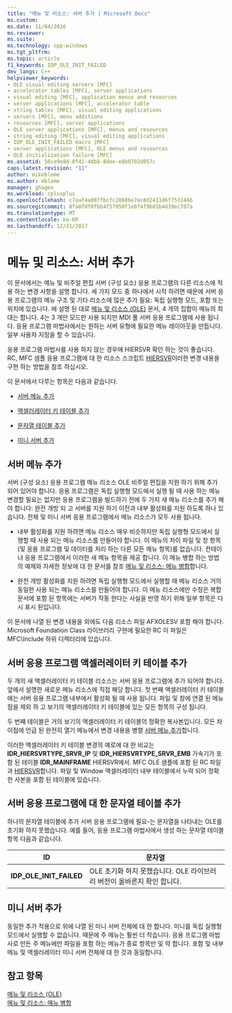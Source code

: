 ```yaml
---
title: "메뉴 및 리소스: 서버 추가 | Microsoft Docs"
ms.custom: 
ms.date: 11/04/2016
ms.reviewer: 
ms.suite: 
ms.technology: cpp-windows
ms.tgt_pltfrm: 
ms.topic: article
f1_keywords: IDP_OLE_INIT_FAILED
dev_langs: C++
helpviewer_keywords:
- OLE visual editing servers [MFC]
- accelerator tables [MFC], server applications
- visual editing [MFC], application menus and resources
- server applications [MFC], accelerator table
- string tables [MFC], visual editing applications
- servers [MFC], menu additions
- resources [MFC], server applications
- OLE server applications [MFC], menus and resources
- string editing [MFC], visual editing applications
- IDP_OLE_INIT_FAILED macro [MFC]
- server applications [MFC], OLE menus and resources
- OLE initialization failure [MFC]
ms.assetid: 56ce9e8d-8f41-4db8-8dee-e8b0702d057c
caps.latest.revision: "11"
author: mikeblome
ms.author: mblome
manager: ghogen
ms.workload: cplusplus
ms.openlocfilehash: c7aaf4a087fbcfc28686e7ec8d2411d6f7531466
ms.sourcegitcommit: 8fa8fdf0fbb4f57950f1e8f4f9b81b4d39ec7d7a
ms.translationtype: MT
ms.contentlocale: ko-KR
ms.lasthandoff: 12/21/2017
---
```

# <a name="menus-and-resources-server-additions"></a>메뉴 및 리소스: 서버 추가
이 문서에서는 메뉴 및 비주얼 편집 서버 (구성 요소) 응용 프로그램의 다른 리소스에 적용 하는 변경 사항을 설명 합니다. 세 가지 모드 중 하나에서 시작 하려면 때문에 서버 응용 프로그램의 메뉴 구조 및 기타 리소스에 많은 추가 필요: 독립 실행형 모드, 포함 또는 위치에 있습니다. 에 설명 된 대로 [메뉴 및 리소스 (OLE)](../mfc/menus-and-resources-ole.md) 문서, 4 개의 집합이 메뉴의 최대는 합니다. 4는 3 개만 모드만 사용 되지만 MDI 풀 서버 응용 프로그램에 사용 됩니다. 응용 프로그램 마법사에서는 원하는 서버 유형에 필요한 메뉴 레이아웃을 만듭니다. 일부 사용자 지정을 할 수 있습니다.  
  
 응용 프로그램 마법사를 사용 하지 않는 경우에 HIERSVR 확인 하는 것이 좋습니다. RC, MFC 샘플 응용 프로그램에 대 한 리소스 스크립트 [HIERSVR](../visual-cpp-samples.md)이러한 변경 내용을 구현 하는 방법을 참조 하십시오.  
  
 이 문서에서 다루는 항목은 다음과 같습니다.  
  
-   [서버 메뉴 추가](#_core_server_menu_additions)  
  
-   [액셀러레이터 키 테이블 추가](#_core_server_application_accelerator_table_additions)  
  
-   [문자열 테이블 추가](../mfc/menus-and-resources-container-additions.md)  
  
-   [미니 서버 추가](#_core_mini.2d.server_additions)  
  
##  <a name="_core_server_menu_additions"></a>서버 메뉴 추가  
 서버 (구성 요소) 응용 프로그램 메뉴 리소스 OLE 비주얼 편집을 지원 하기 위해 추가 되어 있어야 합니다. 응용 프로그램은 독립 실행형 모드에서 실행 될 때 사용 하는 메뉴 변경할 필요는 없지만 응용 프로그램을 빌드하기 전에 두 가지 새 메뉴 리소스를 추가 해야 합니다: 완전 개방 되 고 서버를 지원 하기 이전과 내부 활성화를 지원 하도록 하나 있습니다. 전체 및 미니 서버 응용 프로그램에서 메뉴 리소스가 모두 사용 됩니다.  
  
-   내부 활성화를 지원 하려면 메뉴 리소스 매우 비슷하지만 독립 실행형 모드에서 실행할 때 사용 되는 메뉴 리소스를 만들어야 합니다. 이 메뉴의 차이 파일 및 창 항목 (및 응용 프로그램 및 데이터를 처리 하는 다른 모든 메뉴 항목)를 없습니다. 컨테이너 응용 프로그램에서 이러한 새 메뉴 항목을 제공 합니다. 이 메뉴 병합 하는 방법의 예제와 자세한 정보에 대 한 문서를 참조 [메뉴 및 리소스: 메뉴 병합](../mfc/menus-and-resources-menu-merging.md)합니다.  
  
-   완전 개방 활성화를 지원 하려면 독립 실행형 모드에서 실행할 때 메뉴 리소스 거의 동일한 사용 되는 메뉴 리소스를 만들어야 합니다. 이 메뉴 리소스에만 수정은 복합 문서에 포함 된 항목에는 서버가 작동 한다는 사실을 반영 하기 위해 일부 항목은 다시 표시 된입니다.  
  
 이 문서에 나열 된 변경 내용을 외에도 다음 리소스 파일 AFXOLESV 포함 해야 합니다. Microsoft Foundation Class 라이브러리 구현에 필요한 RC 이 파일은 MFC\Include 하위 디렉터리에 있습니다.  
  
##  <a name="_core_server_application_accelerator_table_additions"></a>서버 응용 프로그램 액셀러레이터 키 테이블 추가  
 두 개의 새 액셀러레이터 키 테이블 리소스는 서버 응용 프로그램에 추가 되어야 합니다. 앞에서 설명한 새로운 메뉴 리소스에 직접 해당 합니다. 첫 번째 액셀러레이터 키 테이블에는 서버 응용 프로그램 내부에서 활성화 될 때 사용 됩니다. 파일 및 창에 연결 된 메뉴 점을 제외 하 고 보기의 액셀러레이터 키 테이블에 있는 모든 항목의 구성 됩니다.  
  
 두 번째 테이블은 거의 보기의 액셀러레이터 키 테이블의 정확한 복사본입니다. 모든 차이점에 언급 된 완전히 열기 메뉴에서 변경 내용을 병렬 [서버 메뉴 추가](#_core_server_menu_additions)합니다.  
  
 이러한 액셀러레이터 키 테이블 변경의 예로에 대 한 비교는 **IDR_HIERSVRTYPE_SRVR_IP** 및 **IDR_HIERSVRTYPE_SRVR_EMB** 가속기가 포함 된 테이블 **IDR_MAINFRAME** HIERSVR에서. MFC OLE 샘플에 포함 된 RC 파일과 [HIERSVR](../visual-cpp-samples.md)합니다. 파일 및 Window 액셀러레이터 내부 테이블에서 누락 되어 정확한 사본을 포함 된 테이블에 있습니다.  
  
##  <a name="_core_string_table_additions_for_server_applications"></a>서버 응용 프로그램에 대 한 문자열 테이블 추가  
 하나의 문자열 테이블에 추가 서버 응용 프로그램에 필요-는 문자열을 나타내는 OLE를 초기화 하지 못했습니다. 예를 들어, 응용 프로그램 마법사에서 생성 하는 문자열 테이블 항목 다음과 같습니다.  
  
|ID|문자열|  
|--------|------------|  
|**IDP_OLE_INIT_FAILED**|OLE 초기화 하지 못했습니다. OLE 라이브러리 버전이 올바른지 확인 합니다.|  
  
##  <a name="_core_mini.2d.server_additions"></a>미니 서버 추가  
 동일한 추가 적용으로 위에 나열 된 미니 서버 전체에 대 한 합니다. 미니를 독립 실행형 모드에서 실행할 수 없습니다. 때문에 주 메뉴는 훨씬 더 작습니다. 응용 프로그램 마법사로 만든 주 메뉴에만 파일을 포함 하는 메뉴가 종료 항목만 및 약 합니다. 포함 및 내부 메뉴 및 액셀러레이터 미니 서버 전체에 대 한 것과 동일합니다.  
  
## <a name="see-also"></a>참고 항목  
 [메뉴 및 리소스 (OLE)](../mfc/menus-and-resources-ole.md)   
 [메뉴 및 리소스: 메뉴 병합](../mfc/menus-and-resources-menu-merging.md)

